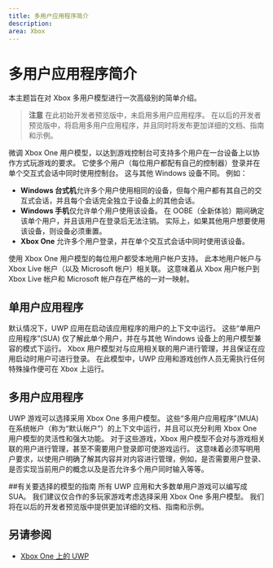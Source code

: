 ```yaml
---
title: 多用户应用程序简介
description: 
area: Xbox
---
```


# 多用户应用程序简介

本主题旨在对 Xbox 多用户模型进行一次高级别的简单介绍。

> **注意** 在此初始开发者预览版中，未启用多用户应用程序。 在以后的开发者预览版中，将启用多用户应用程序，并且同时将发布更加详细的文档、指南和示例。 

微调 Xbox One 用户模型，以达到游戏控制台可支持多个用户在一台设备上以协作方式玩游戏的要求。 
它使多个用户（每位用户都配有自己的控制器）登录并在单个交互式会话中同时使用控制台。 
这与其他 Windows 设备不同。 例如：
* **Windows 台式机**允许多个用户使用相同的设备，但每个用户都有其自己的交互式会话，并且每个会话完全独立于设备上的其他会话。
* **Windows 手机**仅允许单个用户使用该设备。 在 OOBE（全新体验）期间确定该单个用户，并且该用户在登录后无法注销。 实际上，如果其他用户想要使用该设备，则设备必须重置。 
* **Xbox One** 允许多个用户登录，并在单个交互式会话中同时使用该设备。

使用 Xbox One 用户模型的每位用户都受本地用户帐户支持。 
此本地用户帐户与 Xbox Live 帐户（以及 Microsoft 帐户）相关联。 
这意味着从 Xbox 用户帐户到 Xbox Live 帐户和 Microsoft 帐户存在严格的一对一映射。

## 单用户应用程序
默认情况下，UWP 应用在启动该应用程序的用户的上下文中运行。 
这些“单用户应用程序”(SUA) 仅了解此单个用户，并在与其他 Windows 设备上的用户模型兼容的模式下运行。 
Xbox 用户模型对与应用相关联的用户进行管理，并且保证在应用启动时用户可进行登录。 
在此模型中，UWP 应用和游戏创作人员无需执行任何特殊操作便可在 Xbox 上运行。 

## 多用户应用程序
UWP 游戏可以选择采用 Xbox One 多用户模型。 
这些“多用户应用程序”(MUA) 在系统帐户（称为“默认帐户”）的上下文中运行，并且可以充分利用 Xbox One 用户模型的灵活性和强大功能。 
对于这些游戏，Xbox 用户模型不会对与游戏相关联的用户进行管理，甚至不需要用户登录即可使游戏运行。 
这意味着必须写明用户要求，以使用户明确了解其内容并对内容进行管理，例如，是否需要用户登录、是否实现当前用户的概念以及是否允许多个用户同时输入等等。

##有关要选择的模型的指南
所有 UWP 应用和大多数单用户游戏可以编写成 SUA。 
我们建议仅合作的多玩家游戏考虑选择采用 Xbox One 多用户模型。 
我们将在以后的开发者预览版中提供更加详细的文档、指南和示例。

## 另请参阅
- [Xbox One 上的 UWP](index.md)


<!--HONumber=Mar16_HO5-->



